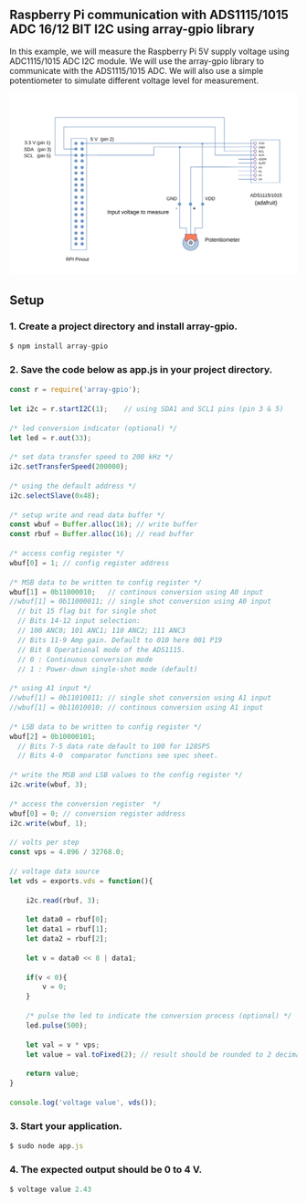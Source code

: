 
## Raspberry Pi communication with ADS1115/1015 ADC 16/12 BIT I2C using array-gpio library

In this example, we will measure the Raspberry Pi 5V supply voltage using ADC1115/1015 ADC I2C module. We will use the array-gpio library to communicate with the ADS1115/1015 ADC. We will also use a simple potentiometer to simulate different voltage level for measurement. 

![](assets/ads1115.svg)

## Setup

### 1. Create a project directory and install array-gpio.
```js
$ npm install array-gpio
```
### 2. Save the code below as app.js in your project directory.
```js
const r = require('array-gpio');

let i2c = r.startI2C(1);    // using SDA1 and SCL1 pins (pin 3 & 5)

/* led conversion indicator (optional) */
let led = r.out(33); 

/* set data transfer speed to 200 kHz */
i2c.setTransferSpeed(200000);

/* using the default address */
i2c.selectSlave(0x48);

/* setup write and read data buffer */
const wbuf = Buffer.alloc(16); // write buffer
const rbuf = Buffer.alloc(16); // read buffer

/* access config register */
wbuf[0] = 1; // config register address 

/* MSB data to be written to config register */
wbuf[1] = 0b11000010;   // continous conversion using A0 input
//wbuf[1] = 0b11000011;	// single shot conversion using A0 input
  // bit 15 flag bit for single shot
  // Bits 14-12 input selection:
  // 100 ANC0; 101 ANC1; 110 ANC2; 111 ANC3
  // Bits 11-9 Amp gain. Default to 010 here 001 P19
  // Bit 8 Operational mode of the ADS1115.
  // 0 : Continuous conversion mode
  // 1 : Power-down single-shot mode (default)

/* using A1 input */
//wbuf[1] = 0b11010011; // single shot conversion using A1 input 
//wbuf[1] = 0b11010010;	// continous conversion using A1 input

/* LSB data to be written to config register */
wbuf[2] = 0b10000101;
  // Bits 7-5 data rate default to 100 for 128SPS
  // Bits 4-0  comparator functions see spec sheet.

/* write the MSB and LSB values to the config register */
i2c.write(wbuf, 3); 

/* access the conversion register  */
wbuf[0] = 0; // conversion register address
i2c.write(wbuf, 1);

// volts per step
const vps = 4.096 / 32768.0;

// voltage data source
let vds = exports.vds = function(){

	i2c.read(rbuf, 3);

	let data0 = rbuf[0]; 
	let data1 = rbuf[1];
	let data2 = rbuf[2];

  	let v = data0 << 8 | data1;
	
	if(v < 0){
		v = 0;	
	}
  
  	/* pulse the led to indicate the conversion process (optional) */
  	led.pulse(500);    

	let val = v * vps;
	let value = val.toFixed(2); // result should be rounded to 2 decimal places e.g 2.34, 1.48 V

	return value;
}

console.log('voltage value', vds());

```
### 3. Start your application.
```js
$ sudo node app.js
```

### 4. The expected output should be 0 to 4 V.
```js
$ voltage value 2.43 
```


